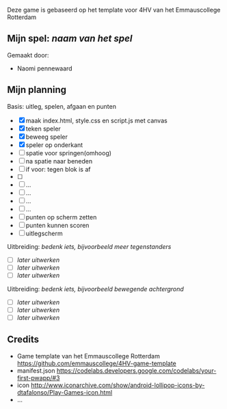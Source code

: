 Deze game is gebaseerd op het template voor 4HV van het Emmauscollege Rotterdam

## Mijn spel: *naam van het spel*
Gemaakt door:
- Naomi pennewaard

## Mijn planning

Basis: uitleg, spelen, afgaan en punten
- [x] maak index.html, style.css en script.js met canvas
- [X] teken speler
- [x] beweeg speler
- [x] speler op onderkant
- [ ] spatie voor springen(omhoog)
- [ ] na spatie naar beneden
- [ ] if voor: tegen blok is af
- [ ] 
- [ ] ... 
- [ ] ... 
- [ ] ... 
- [ ] ... 
- [ ] punten op scherm zetten
- [ ] punten kunnen scoren
- [ ] uitlegscherm

Uitbreiding: *bedenk iets, bijvoorbeeld meer tegenstanders*
- [ ] *later uitwerken*
- [ ] *later uitwerken*
- [ ] *later uitwerken*

Uitbreiding: *bedenk iets, bijvoorbeeld bewegende achtergrond*
- [ ] *later uitwerken*
- [ ] *later uitwerken*
- [ ] *later uitwerken*

## Credits
- Game template van het Emmauscollege Rotterdam https://github.com/emmauscollege/4HV-game-template
- manifest.json https://codelabs.developers.google.com/codelabs/your-first-pwapp/#3
- icon http://www.iconarchive.com/show/android-lollipop-icons-by-dtafalonso/Play-Games-icon.html
- ...
  